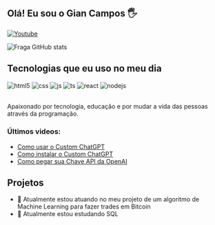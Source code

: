 ## Olá! Eu sou o Gian Campos 🖐️

[![Youtube](https://img.shields.io/badge/YouTube-FF0000?style=for-the-badge&logo=youtube&logoColor=white)](https://www.youtube.com/GianCampos)

![Fraga GitHub stats](https://github-readme-stats.vercel.app/api?username=zoddinGC&show_icons=true&theme=dracula&count_private=true)

## Tecnologias que eu uso no meu dia

<div style="display: inline_block">
  <img align="center" alt="html5" src="https://img.shields.io/badge/Python-3776AB?style=for-the-badge&logo=python&logoColor=white" />
  <img align="center" alt="css" src="https://img.shields.io/badge/Made%20with-Jupyter-orange?style=for-the-badge&logo=Jupyter" />
  <img align="center" alt="js" src="https://img.shields.io/badge/JavaScript-F7DF1E?style=for-the-badge&logo=javascript&logoColor=black" />
  <img align="center" alt="ts" src="https://img.shields.io/badge/TypeScript-007ACC?style=for-the-badge&logo=typescript&logoColor=white" />
  <img align="center" alt="react" src="https://img.shields.io/badge/Microsoft_Azure-0089D6?style=for-the-badge&logo=microsoft-azure&logoColor=white" />
  <img align="center" alt="nodejs" src="https://img.shields.io/badge/TensorFlow-FF6F00?style=for-the-badge&logo=tensorflow&logoColor=white" />
</div><br/>

Apaixonado por tecnologia, educação e por mudar a vida das pessoas através da programação.

### Últimos videos:
- [Como usar o Custom ChatGPT](https://www.youtube.com/watch?v=3KlVZibOYvE)<br/>
- [Como instalar o Custom ChatGPT](https://www.youtube.com/watch?v=dvWfFrWAgmo)<br/>
- [Como pegar sua Chave API da OpenAI](https://www.youtube.com/watch?v=Kfuh4v_hqnw)<br/>

## Projetos
- 🔭 Atualmente estou atuando no meu projeto de um algoritmo de Machine Learning para fazer trades em Bitcoin
- 🌱 Atualmente estou estudando SQL
